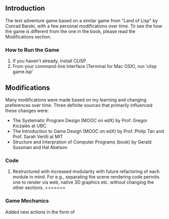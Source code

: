 ## Introduction

The text adventure game based on a similar game from "Land of Lisp" by Conrad Barski, with a few personal modifications over time. To see the how the game is different from the one in the book, please read the Modifications section.

### How to Run the Game
1. If you haven't already, install CLISP.
2. From your command-line interface (Terminal for Mac OSX), run 'clisp game.lsp'


## Modifications
Many modifications were made based on my learning and changing preferences over time. Three definite sources that primarily influenced these changes were:
* The Systematic Program Design (MOOC on edX) by Prof. Gregor Kiczales at UBC
* The Introduction to Game Design (MOOC on edX) by Prof. Philip Tan and Prof. Sarah Verilli at MIT
* Structure and Interpration of Computer Programs (book) by Gerald Sussman and Hal Abelson

### Code
1. Restructured with increased modularity with future refactoring of each module in mind. For e.g., separating the scene rendering code permits one to render via web, native 3D graphics etc. without changing the other sections.
=======

### Game Mechanics
Added new actions in the form of
